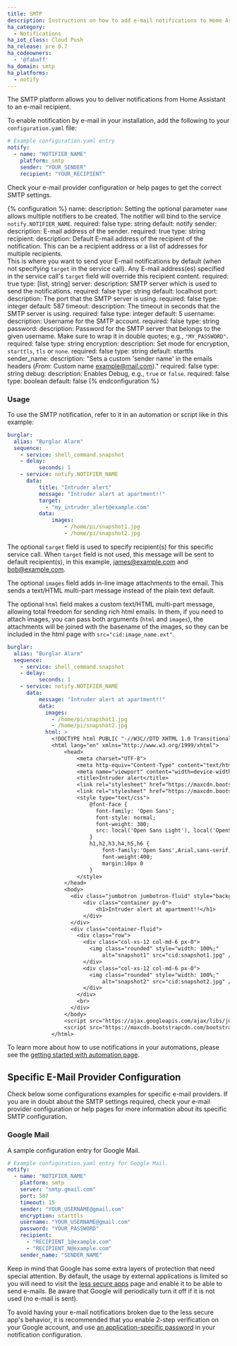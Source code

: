 ```yaml
---
title: SMTP
description: Instructions on how to add e-mail notifications to Home Assistant.
ha_category:
  - Notifications
ha_iot_class: Cloud Push
ha_release: pre 0.7
ha_codeowners:
  - '@fabaff'
ha_domain: smtp
ha_platforms:
  - notify
---
```


The SMTP platform allows you to deliver notifications from Home Assistant to an e-mail recipient.

To enable notification by e-mail in your installation, add the following to your `configuration.yaml` file:

```yaml
# Example configuration.yaml entry
notify:
  - name: "NOTIFIER_NAME"
    platform: smtp
    sender: "YOUR_SENDER"
    recipient: "YOUR_RECIPIENT"
```

Check your e-mail provider configuration or help pages to get the correct SMTP settings.

{% configuration %}
name:
  description: Setting the optional parameter `name` allows multiple notifiers to be created. The notifier will bind to the service `notify.NOTIFIER_NAME`.
  required: false
  type: string
  default: notify
sender:
  description: E-mail address of the sender.
  required: true
  type: string
recipient:
  description: Default E-mail address of the recipient of the notification. This can be a recipient address or a list of addresses for multiple recipients.<br>This is where you want to send your E-mail notifications by default (when not specifying `target` in the service call). Any E-mail address(es) specified in the service call's `target` field will override this recipient content.
  required: true
  type: [list, string]
server:
  description: SMTP server which is used to send the notifications.
  required: false
  type: string
  default: localhost
port:
  description: The port that the SMTP server is using.
  required: false
  type: integer
  default: 587
timeout:
  description: The timeout in seconds that the SMTP server is using.
  required: false
  type: integer
  default: 5
username:
  description: Username for the SMTP account.
  required: false
  type: string
password:
  description: Password for the SMTP server that belongs to the given username. Make sure to wrap it in double quotes; e.g., `"MY_PASSWORD"`.
  required: false
  type: string
encryption:
  description: Set mode for encryption, `starttls`, `tls` or `none`.
  required: false
  type: string
  default: starttls
sender_name:
  description: "Sets a custom 'sender name' in the emails headers (*From*: Custom name <example@mail.com>)."
  required: false
  type: string
debug:
  description: Enables Debug, e.g., `true` or `false`.
  required: false
  type: boolean
  default: false
{% endconfiguration %}

### Usage

To use the SMTP notification, refer to it in an automation or script like in this example:

```yaml
burglar:
  alias: "Burglar Alarm"
  sequence:
    - service: shell_command.snapshot
    - delay:
          seconds: 1
    - service: notify.NOTIFIER_NAME
      data:
          title: "Intruder alert"
          message: "Intruder alert at apartment!!"
          target:
            - "my_intruder_alert@example.com"
          data:
              images:
                  - /home/pi/snapshot1.jpg
                  - /home/pi/snapshot2.jpg
```

The optional `target` field is used to specify recipient(s) for this specific service call. When `target` field is not used, this message will be sent to default recipient(s), in this example, james@example.com and bob@example.com.

The optional `images` field adds in-line image attachments to the email. This sends a text/HTML multi-part message instead of the plain text default.

The optional `html` field makes a custom text/HTML multi-part message, allowing total freedom for sending rich html emails. In them, if you need to attach images, you can pass both arguments (`html` and `images`), the attachments will be joined with the basename of the images, so they can be included in the html page with `src="cid:image_name.ext"`.

```yaml
burglar:
  alias: "Burglar Alarm"
  sequence:
    - service: shell_command.snapshot
    - delay:
          seconds: 1
    - service: notify.NOTIFIER_NAME
      data:
          message: "Intruder alert at apartment!!"
          data:
            images:
              - /home/pi/snapshot1.jpg
              - /home/pi/snapshot2.jpg
            html: >
              <!DOCTYPE html PUBLIC "-//W3C//DTD XHTML 1.0 Transitional//EN" "http://www.w3.org/TR/xhtml1/DTD/xhtml1-transitional.dtd">
              <html lang="en" xmlns="http://www.w3.org/1999/xhtml">
                  <head>
                      <meta charset="UTF-8">
                      <meta http-equiv="Content-Type" content="text/html; charset=UTF-8">
                      <meta name="viewport" content="width=device-width, initial-scale=1.0">
                      <title>Intruder alert</title>
                      <link rel="stylesheet" href="https://maxcdn.bootstrapcdn.com/bootstrap/4.0.0-alpha.5/css/bootstrap.min.css">
                      <link rel="stylesheet" href="https://maxcdn.bootstrapcdn.com/font-awesome/4.4.0/css/font-awesome.min.css">
                      <style type="text/css">
                          @font-face {
                            font-family: 'Open Sans';
                            font-style: normal;
                            font-weight: 300;
                            src: local('Open Sans Light'), local('OpenSans-Light'), url(http://fonts.gstatic.com/s/opensans/v13/DXI1ORHCpsQm3Vp6mXoaTZS3E-kSBmtLoNJPDtbj2Pk.ttf) format('truetype');
                          }
                          h1,h2,h3,h4,h5,h6 {
                              font-family:'Open Sans',Arial,sans-serif;
                              font-weight:400;
                              margin:10px 0
                          }
                      </style>
                  </head>
                  <body>
                    <div class="jumbotron jumbotron-fluid" style="background-color: #f00a2d; color: white;">
                        <div class="container py-0">
                            <h1>Intruder alert at apartment!!</h1>
                        </div>
                    </div>
                    <div class="container-fluid">
                      <div class="row">
                        <div class="col-xs-12 col-md-6 px-0">
                          <img class="rounded" style="width: 100%;"
                              alt="snapshot1" src="cid:snapshot1.jpg" />
                        </div>
                        <div class="col-xs-12 col-md-6 px-0">
                          <img class="rounded" style="width: 100%;"
                              alt="snapshot2" src="cid:snapshot2.jpg" />
                        </div>
                      </div>
                      <br>
                    </div>
                  </body>
                  <script src="https://ajax.googleapis.com/ajax/libs/jquery/1.11.3/jquery.min.js"></script>
                  <script src="https://maxcdn.bootstrapcdn.com/bootstrap/4.0.0-alpha.5/js/bootstrap.min.js"></script>
              </html>
```

To learn more about how to use notifications in your automations, please see the [getting started with automation page](/getting-started/automation/).

## Specific E-Mail Provider Configuration

Check below some configurations examples for specific e-mail providers.
If you are in doubt about the SMTP settings required, check your e-mail provider configuration or help pages for more information about its specific SMTP configuration.

### Google Mail

A sample configuration entry for Google Mail.

```yaml
# Example configuration.yaml entry for Google Mail.
notify:
  - name: "NOTIFIER_NAME"
    platform: smtp
    server: "smtp.gmail.com"
    port: 587
    timeout: 15
    sender: "YOUR_USERNAME@gmail.com"
    encryption: starttls
    username: "YOUR_USERNAME@gmail.com"
    password: "YOUR_PASSWORD"
    recipient:
      - "RECIPIENT_1@example.com"
      - "RECIPIENT_N@example.com"
    sender_name: "SENDER_NAME"
```

Keep in mind that Google has some extra layers of protection that need special attention. By default, the usage by external applications is limited so you will need to visit the [less secure apps](https://www.google.com/settings/security/lesssecureapps) page and enable it to be able to send e-mails. Be aware that Google will periodically turn it off if it is not used (no e-mail is sent).

To avoid having your e-mail notifications broken due to the less secure app's behavior, it is recommended that you enable 2-step verification on your Google account, and use [an application-specific password](https://support.google.com/mail/answer/185833?hl=en) in your notification configuration.
